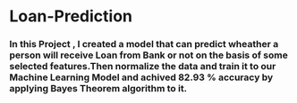 

# **Loan-Prediction**
### In this Project , I created a model that can predict wheather a person will receive Loan from Bank or not on the basis of some selected features.Then normalize the data and train it to our Machine Learning Model and achived 82.93 % accuracy by applying Bayes Theorem algorithm to it.
